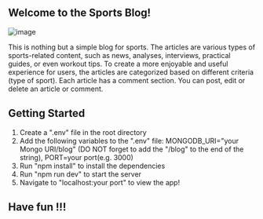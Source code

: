 ## Welcome to the Sports Blog!

![image](https://github.com/RobertRobii/SportsBlog/assets/108672392/80d0dd1d-67ef-4ea8-8930-38993d71693c)

This is nothing but a simple blog for sports. The articles are various types of sports-related content, such as news, analyses, interviews, practical guides, or even workout tips. To create a more enjoyable and useful experience for users, the articles are categorized based on different criteria (type of sport). Each article has a comment section. You can post, edit or delete an article or comment.

## Getting Started

1. Create a ".env" file in the root directory
2. Add the following variables to the ".env" file: MONGODB_URI="your Mongo URI/blog" (DO NOT forget to add the "/blog" to the end of the string), PORT=your port(e.g. 3000)
3. Run "npm install" to install the dependencies
4. Run "npm run dev" to start the server
5. Navigate to "localhost:your port" to view the app!

## Have fun !!!
